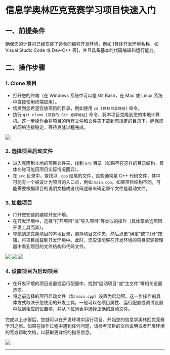 # 信息学奥林匹克竞赛学习项目快速入门

## 一、前提条件
确保您的计算机已经安装了适合的编程开发环境，例如 [具体开发环境名称，如 Visual Studio Code 或 Dev-C++ 等]，并且具备基本的代码编辑和运行能力。

## 二、操作步骤

### 1. Clone 项目
- 打开您的终端（在 Windows 系统中可以是 Git Bash，在 Mac 或 Linux 系统中直接使用终端应用）。
- 切换到您希望存放项目的目录，例如使用 `cd [目标目录路径]` 命令。
- 执行 `git clone [项目的 Git 仓库地址]` 命令，将本项目克隆到您的本地计算机。这一步操作会将项目的所有文件和文件夹下载到您指定的目录下，确保您的网络连接稳定，等待克隆过程完成。

![](../doc/images/README_1.png)

### 2. 选择项目启动文件
- 进入克隆到本地的项目文件夹，找到 `src` 目录（如果存在这样的目录结构，具体名称可能因项目实际情况而异）。
- 在 `src` 目录中，查找以 `.cpp` 结尾的文件，这些通常是 C++ 代码文件，其中可能有一个被设计为项目的入口点，例如 `main.cpp`。如果项目结构不同，可能需要根据项目的说明文档或者代码逻辑来确定哪个文件是启动文件。

### 3. 加载项目
- 打开您安装的编程开发环境。
- 在开发环境中，选择“打开项目”或“导入项目”等类似的操作（具体菜单选项因开发工具而异）。
- 导航到您克隆项目的本地目录，选择项目文件夹，然后点击“确定”或“打开”按钮，将项目加载到开发环境中。此时，您应该能够在开发环境的项目资源管理器中看到项目的文件结构和代码文件。

![](../doc/images/README_1.png)
![](../doc/images/README_2.png)
![](../doc/images/README_3.png)

### 4. 设置项目为启动项目
- 在开发环境的项目设置或运行配置中，找到“启动项目”或“主文件”等相关设置选项。
- 将之前选择的项目启动文件（如 `main.cpp`）设置为启动项。这一步操作的具体方式取决于您使用的开发工具，一般可以在项目属性、运行配置或调试设置中找到相应的设置项，并从下拉列表中选择正确的启动文件。

完成以上步骤后，您就可以在开发环境中运行项目，开始您的信息学奥林匹克竞赛学习之旅。如果在操作过程中遇到任何问题，请参考项目的文档说明或者开发环境的官方帮助文档，以获取更详细的指导信息。

![](../doc/images/README_4.png)

---
